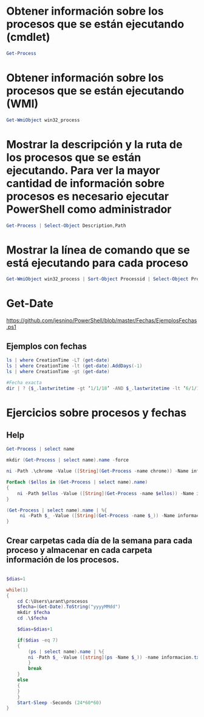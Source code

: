 # Obtener información sobre los procesos que se están ejecutando (cmdlet)
```PowerShell
Get-Process
```

# Obtener información sobre los procesos que se están ejecutando (WMI)
```PowerShell
Get-WmiObject win32_process
```

# Mostrar la descripción y la ruta de los procesos que se están ejecutando. Para ver la mayor cantidad de información sobre procesos es necesario ejecutar PowerShell como administrador
```PowerShell
Get-Process | Select-Object Description,Path
```

# Mostrar la línea de comando que se está ejecutando para cada proceso
```PowerShell
Get-WmiObject win32_process | Sort-Object Processid | Select-Object Processid,Name,CommandLine
```

# Get-Date
https://github.com/jesnino/PowerShell/blob/master/Fechas/EjemplosFechas.ps1

## Ejemplos con fechas
```PowerShell
ls | where CreationTime -LT (get-date)
ls | where CreationTime -lt (get-date).AddDays(-1)
ls | where CreationTime -gt (get-date)
```
```PowerShell
#Fecha exacta
dir | ? {$_.lastwritetime -gt ‘1/1/18’ -AND $_.lastwritetime -lt ‘6/1/18’}
```

# Ejercicios sobre procesos y fechas
## Help
``` PowerShell
Get-Process | select name

mkdir (Get-Process | select name).name -force

ni -Path .\chrome -Value ([String](Get-Process -name chrome)) -Name informacion.txt

ForEach ($ellos in (Get-Process | select name).name)
{
    ni -Path $ellos -Value ([String](Get-Process -name $ellos)) -Name informacion.txt -force
}

(Get-Process | select name).name | %{
     ni -Path $_ -Value ([String](Get-Process -name $_)) -Name informacion.txt -force
}
```
## Crear carpetas cada día de la semana para cada proceso y almacenar en cada carpeta información de los procesos.
``` PowerShell

$dias=1

while(1)
{
    cd C:\Users\arant\procesos
    $fecha=(Get-Date).ToString("yyyyMMdd")
    mkdir $fecha
    cd .\$fecha

    $dias=$dias+1

    if($dias -eq 7)
    {
        (ps | select name).name | %{
        ni -Path $_ -Value ([string](ps -Name $_)) -name informacion.txt -force
        }
        break
    }
    else
    {
    }
    }
    Start-Sleep -Seconds (24*60*60)
}
```
